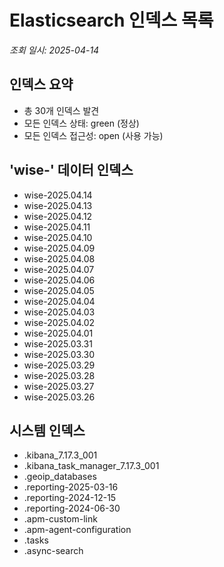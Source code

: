 # Elasticsearch 인덱스 목록
*조회 일시: 2025-04-14*

## 인덱스 요약
- 총 30개 인덱스 발견
- 모든 인덱스 상태: green (정상)
- 모든 인덱스 접근성: open (사용 가능)

## 'wise-' 데이터 인덱스
- wise-2025.04.14
- wise-2025.04.13
- wise-2025.04.12
- wise-2025.04.11
- wise-2025.04.10
- wise-2025.04.09
- wise-2025.04.08
- wise-2025.04.07
- wise-2025.04.06
- wise-2025.04.05
- wise-2025.04.04
- wise-2025.04.03
- wise-2025.04.02
- wise-2025.04.01
- wise-2025.03.31
- wise-2025.03.30
- wise-2025.03.29
- wise-2025.03.28
- wise-2025.03.27
- wise-2025.03.26

## 시스템 인덱스
- .kibana_7.17.3_001
- .kibana_task_manager_7.17.3_001
- .geoip_databases
- .reporting-2025-03-16
- .reporting-2024-12-15
- .reporting-2024-06-30
- .apm-custom-link
- .apm-agent-configuration
- .tasks
- .async-search